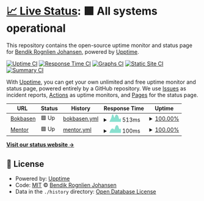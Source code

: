 # [📈 Live Status](https://rognlien.github.io/upptime): <!--live status--> **🟩 All systems operational**

This repository contains the open-source uptime monitor and status page for [Bendik Rognlien Johansen](https://rognlien.github.io/upptime), powered by [Upptime](https://github.com/upptime/upptime).

[![Uptime CI](https://github.com/rognlien/upptime/workflows/Uptime%20CI/badge.svg)](https://github.com/rognlien/upptime/actions?query=workflow%3A%22Uptime+CI%22)
[![Response Time CI](https://github.com/rognlien/upptime/workflows/Response%20Time%20CI/badge.svg)](https://github.com/rognlien/upptime/actions?query=workflow%3A%22Response+Time+CI%22)
[![Graphs CI](https://github.com/rognlien/upptime/workflows/Graphs%20CI/badge.svg)](https://github.com/rognlien/upptime/actions?query=workflow%3A%22Graphs+CI%22)
[![Static Site CI](https://github.com/rognlien/upptime/workflows/Static%20Site%20CI/badge.svg)](https://github.com/rognlien/upptime/actions?query=workflow%3A%22Static+Site+CI%22)
[![Summary CI](https://github.com/rognlien/upptime/workflows/Summary%20CI/badge.svg)](https://github.com/rognlien/upptime/actions?query=workflow%3A%22Summary+CI%22)

With [Upptime](https://upptime.js.org), you can get your own unlimited and free uptime monitor and status page, powered entirely by a GitHub repository. We use [Issues](https://github.com/rognlien/upptime/issues) as incident reports, [Actions](https://github.com/rognlien/upptime/actions) as uptime monitors, and [Pages](https://rognlien.github.io/upptime) for the status page.

<!--start: status pages-->
<!-- This summary is generated by Upptime (https://github.com/upptime/upptime) -->
<!-- Do not edit this manually, your changes will be overwritten -->
<!-- prettier-ignore -->
| URL | Status | History | Response Time | Uptime |
| --- | ------ | ------- | ------------- | ------ |
| <img alt="" src="https://icons.duckduckgo.com/ip3/www.bokbasen.no.ico" height="13"> [Bokbasen](https://www.bokbasen.no) | 🟩 Up | [bokbasen.yml](https://github.com/rognlien/upptime/commits/HEAD/history/bokbasen.yml) | <details><summary><img alt="Response time graph" src="./graphs/bokbasen/response-time-week.png" height="20"> 513ms</summary><br><a href="https://rognlien.github.io/upptime/history/bokbasen"><img alt="Response time 468" src="https://img.shields.io/endpoint?url=https%3A%2F%2Fraw.githubusercontent.com%2Frognlien%2Fupptime%2FHEAD%2Fapi%2Fbokbasen%2Fresponse-time.json"></a><br><a href="https://rognlien.github.io/upptime/history/bokbasen"><img alt="24-hour response time 359" src="https://img.shields.io/endpoint?url=https%3A%2F%2Fraw.githubusercontent.com%2Frognlien%2Fupptime%2FHEAD%2Fapi%2Fbokbasen%2Fresponse-time-day.json"></a><br><a href="https://rognlien.github.io/upptime/history/bokbasen"><img alt="7-day response time 513" src="https://img.shields.io/endpoint?url=https%3A%2F%2Fraw.githubusercontent.com%2Frognlien%2Fupptime%2FHEAD%2Fapi%2Fbokbasen%2Fresponse-time-week.json"></a><br><a href="https://rognlien.github.io/upptime/history/bokbasen"><img alt="30-day response time 484" src="https://img.shields.io/endpoint?url=https%3A%2F%2Fraw.githubusercontent.com%2Frognlien%2Fupptime%2FHEAD%2Fapi%2Fbokbasen%2Fresponse-time-month.json"></a><br><a href="https://rognlien.github.io/upptime/history/bokbasen"><img alt="1-year response time 468" src="https://img.shields.io/endpoint?url=https%3A%2F%2Fraw.githubusercontent.com%2Frognlien%2Fupptime%2FHEAD%2Fapi%2Fbokbasen%2Fresponse-time-year.json"></a></details> | <details><summary><a href="https://rognlien.github.io/upptime/history/bokbasen">100.00%</a></summary><a href="https://rognlien.github.io/upptime/history/bokbasen"><img alt="All-time uptime 100.00%" src="https://img.shields.io/endpoint?url=https%3A%2F%2Fraw.githubusercontent.com%2Frognlien%2Fupptime%2FHEAD%2Fapi%2Fbokbasen%2Fuptime.json"></a><br><a href="https://rognlien.github.io/upptime/history/bokbasen"><img alt="24-hour uptime 100.00%" src="https://img.shields.io/endpoint?url=https%3A%2F%2Fraw.githubusercontent.com%2Frognlien%2Fupptime%2FHEAD%2Fapi%2Fbokbasen%2Fuptime-day.json"></a><br><a href="https://rognlien.github.io/upptime/history/bokbasen"><img alt="7-day uptime 100.00%" src="https://img.shields.io/endpoint?url=https%3A%2F%2Fraw.githubusercontent.com%2Frognlien%2Fupptime%2FHEAD%2Fapi%2Fbokbasen%2Fuptime-week.json"></a><br><a href="https://rognlien.github.io/upptime/history/bokbasen"><img alt="30-day uptime 100.00%" src="https://img.shields.io/endpoint?url=https%3A%2F%2Fraw.githubusercontent.com%2Frognlien%2Fupptime%2FHEAD%2Fapi%2Fbokbasen%2Fuptime-month.json"></a><br><a href="https://rognlien.github.io/upptime/history/bokbasen"><img alt="1-year uptime 100.00%" src="https://img.shields.io/endpoint?url=https%3A%2F%2Fraw.githubusercontent.com%2Frognlien%2Fupptime%2FHEAD%2Fapi%2Fbokbasen%2Fuptime-year.json"></a></details>
| <img alt="" src="https://icons.duckduckgo.com/ip3/app.bokbasen.io.ico" height="13"> [Mentor](https://app.bokbasen.io) | 🟩 Up | [mentor.yml](https://github.com/rognlien/upptime/commits/HEAD/history/mentor.yml) | <details><summary><img alt="Response time graph" src="./graphs/mentor/response-time-week.png" height="20"> 100ms</summary><br><a href="https://rognlien.github.io/upptime/history/mentor"><img alt="Response time 169" src="https://img.shields.io/endpoint?url=https%3A%2F%2Fraw.githubusercontent.com%2Frognlien%2Fupptime%2FHEAD%2Fapi%2Fmentor%2Fresponse-time.json"></a><br><a href="https://rognlien.github.io/upptime/history/mentor"><img alt="24-hour response time 85" src="https://img.shields.io/endpoint?url=https%3A%2F%2Fraw.githubusercontent.com%2Frognlien%2Fupptime%2FHEAD%2Fapi%2Fmentor%2Fresponse-time-day.json"></a><br><a href="https://rognlien.github.io/upptime/history/mentor"><img alt="7-day response time 100" src="https://img.shields.io/endpoint?url=https%3A%2F%2Fraw.githubusercontent.com%2Frognlien%2Fupptime%2FHEAD%2Fapi%2Fmentor%2Fresponse-time-week.json"></a><br><a href="https://rognlien.github.io/upptime/history/mentor"><img alt="30-day response time 152" src="https://img.shields.io/endpoint?url=https%3A%2F%2Fraw.githubusercontent.com%2Frognlien%2Fupptime%2FHEAD%2Fapi%2Fmentor%2Fresponse-time-month.json"></a><br><a href="https://rognlien.github.io/upptime/history/mentor"><img alt="1-year response time 169" src="https://img.shields.io/endpoint?url=https%3A%2F%2Fraw.githubusercontent.com%2Frognlien%2Fupptime%2FHEAD%2Fapi%2Fmentor%2Fresponse-time-year.json"></a></details> | <details><summary><a href="https://rognlien.github.io/upptime/history/mentor">100.00%</a></summary><a href="https://rognlien.github.io/upptime/history/mentor"><img alt="All-time uptime 99.99%" src="https://img.shields.io/endpoint?url=https%3A%2F%2Fraw.githubusercontent.com%2Frognlien%2Fupptime%2FHEAD%2Fapi%2Fmentor%2Fuptime.json"></a><br><a href="https://rognlien.github.io/upptime/history/mentor"><img alt="24-hour uptime 100.00%" src="https://img.shields.io/endpoint?url=https%3A%2F%2Fraw.githubusercontent.com%2Frognlien%2Fupptime%2FHEAD%2Fapi%2Fmentor%2Fuptime-day.json"></a><br><a href="https://rognlien.github.io/upptime/history/mentor"><img alt="7-day uptime 100.00%" src="https://img.shields.io/endpoint?url=https%3A%2F%2Fraw.githubusercontent.com%2Frognlien%2Fupptime%2FHEAD%2Fapi%2Fmentor%2Fuptime-week.json"></a><br><a href="https://rognlien.github.io/upptime/history/mentor"><img alt="30-day uptime 100.00%" src="https://img.shields.io/endpoint?url=https%3A%2F%2Fraw.githubusercontent.com%2Frognlien%2Fupptime%2FHEAD%2Fapi%2Fmentor%2Fuptime-month.json"></a><br><a href="https://rognlien.github.io/upptime/history/mentor"><img alt="1-year uptime 99.99%" src="https://img.shields.io/endpoint?url=https%3A%2F%2Fraw.githubusercontent.com%2Frognlien%2Fupptime%2FHEAD%2Fapi%2Fmentor%2Fuptime-year.json"></a></details>

<!--end: status pages-->

[**Visit our status website →**](https://rognlien.github.io/upptime)

## 📄 License

- Powered by: [Upptime](https://github.com/upptime/upptime)
- Code: [MIT](./LICENSE) © [Bendik Rognlien Johansen](https://rognlien.github.io/upptime)
- Data in the `./history` directory: [Open Database License](https://opendatacommons.org/licenses/odbl/1-0/)
